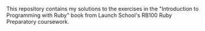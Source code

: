 This repository contains my solutions to the exercises in the "Introduction to 
Programming with Ruby" book from Launch School's RB100 Ruby Preparatory 
coursework.
